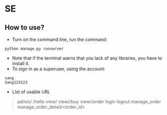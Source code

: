 # SE
## How to use?
- Turn on the command line, run the command:
```
python manage.py runserver
```
- Note that if the terminal warns that you lack of any libraries, you have to install it.
- To sign in as a superuser, using the account:
```
sang
Sang123123
```
- LIst of usable URL
> admin/
> /hello
> view/<restname>
> view/<restname>/buy
> view/<restname>/order
> login
> logout
> manage_order
> manage_order_detail/<order_id>
